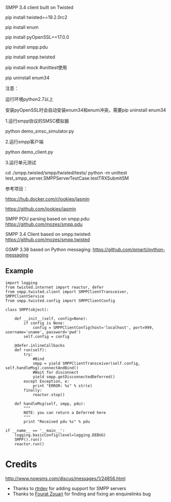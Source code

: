 SMPP 3.4 client built on Twisted


pip install twisted==19.2.0rc2

pip install enum

pip install pyOpenSSL==17.0.0

pip install smpp.pdu

pip install smpp.twisted

pip install mock    #unittest使用

pip uninstall enum34


注意：

运行环境python2.7以上

安装pyOpenSSL时会自动安装enum34和enum冲突，需要pip uninstall enum34


1.运行smpp协议的SMSC模拟器

python demo_smsc_simulator.py


2.运行smpp客户端

python demo_client.py


3.运行单元测试

cd ./smpp.twisted/smpp/twisted/tests/
python -m unittest test_smpp_server.SMPPServerTestCase.testTRXSubmitSM


参考项目：

https://hub.docker.com/r/jookies/jasmin

https://github.com/jookies/jasmin

SMPP PDU parsing based on smpp.pdu: https://github.com/mozes/smpp.pdu

SMPP 3.4 Client based on smpp.twisted: https://github.com/mozes/smpp.twisted

GSMP 3.38 based on Python messaging: https://github.com/pmarti/python-messaging



Example
-------
    import logging
    from twisted.internet import reactor, defer
    from smpp.twisted.client import SMPPClientTransceiver, SMPPClientService
    from smpp.twisted.config import SMPPClientConfig

    class SMPP(object):

        def __init__(self, config=None):
            if config is None:
                config = SMPPClientConfig(host='localhost', port=999, username='uname', password='pwd')
            self.config = config
        
        @defer.inlineCallbacks
        def run(self):
            try:
                #Bind
                smpp = yield SMPPClientTransceiver(self.config, self.handleMsg).connectAndBind()
                #Wait for disconnect
                yield smpp.getDisconnectedDeferred()
            except Exception, e:
                print "ERROR: %s" % str(e)
            finally:
                reactor.stop()
    
        def handleMsg(self, smpp, pdu):
            """
            NOTE: you can return a Deferred here
            """
            print "Received pdu %s" % pdu
    
    if __name__ == '__main__':
        logging.basicConfig(level=logging.DEBUG)
        SMPP().run()
        reactor.run()
        
Credits
=======

http://www.nowsms.com/discus/messages/1/24856.html

* Thanks to [rtrdev](https://github.com/rtrdev) for adding support for SMPP servers
* Thanks to [Fourat Zouari](https://github.com/fourat) for finding and fixing an enquirelinks bug
